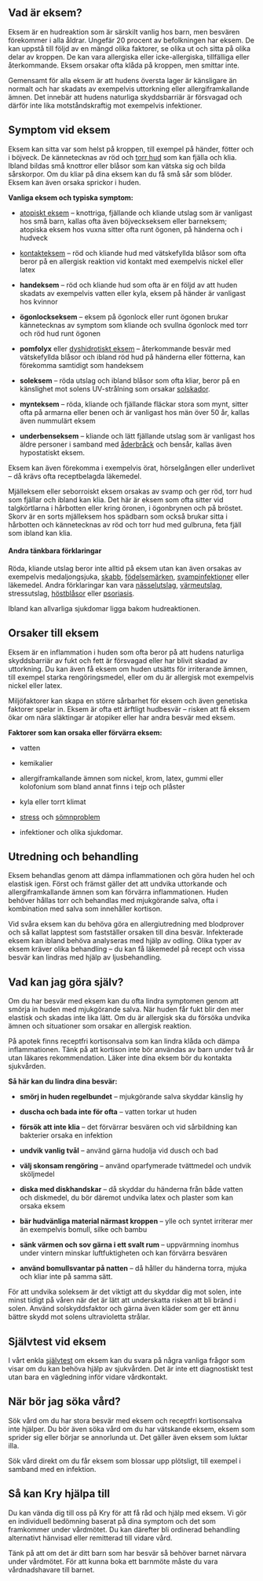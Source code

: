 Vad är eksem?
-------------

Eksem är en hudreaktion som är särskilt vanlig hos barn, men besvären förekommer i alla åldrar. Ungefär 20 procent av befolkningen har eksem. De kan uppstå till följd av en mängd olika faktorer, se olika ut och sitta på olika delar av kroppen. De kan vara allergiska eller icke-allergiska, tillfälliga eller återkommande. Eksem orsakar ofta klåda på kroppen, men smittar inte.

Gemensamt för alla eksem är att hudens översta lager är känsligare än normalt och har skadats av exempelvis uttorkning eller allergiframkallande ämnen. Det innebär att hudens naturliga skyddsbarriär är försvagad och därför inte lika motståndskraftig mot exempelvis infektioner.

Symptom vid eksem
-----------------

Eksem kan sitta var som helst på kroppen, till exempel på händer, fötter och i böjveck. De kännetecknas av röd och [torr hud](https://www.kry.se/fakta/hudsjukdomar/torr-hud/ "torr-hud") som kan fjälla och klia. Ibland bildas små knottror eller blåsor som kan vätska sig och bilda sårskorpor. Om du kliar på dina eksem kan du få små sår som blöder. Eksem kan även orsaka sprickor i huden.

**Vanliga eksem och typiska symptom:**

*   [atopiskt eksem](https://www.kry.se/fakta/hudsjukdomar/atopiskt-eksem/ "atopiskt-eksem") – knottriga, fjällande och kliande utslag som är vanligast hos små barn, kallas ofta även böjveckseksem eller barneksem; atopiska eksem hos vuxna sitter ofta runt ögonen, på händerna och i hudveck
    
*   [kontakteksem](https://www.kry.se/fakta/hudsjukdomar/kontakteksem/ "kontakteksem") – röd och kliande hud med vätskefyllda blåsor som ofta beror på en allergisk reaktion vid kontakt med exempelvis nickel eller latex
    
*   **handeksem** – röd och kliande hud som ofta är en följd av att huden skadats av exempelvis vatten eller kyla, eksem på händer är vanligast hos kvinnor
    
*   **ögonlockseksem** – eksem på ögonlock eller runt ögonen brukar kännetecknas av symptom som kliande och svullna ögonlock med torr och röd hud runt ögonen
    
*   **pomfolyx** eller [dyshidrotiskt eksem](https://www.kry.se/fakta/hudsjukdomar/dyshidrotiskt-eksem/ "dyshidrotiskt-eksem") – återkommande besvär med vätskefyllda blåsor och ibland röd hud på händerna eller fötterna, kan förekomma samtidigt som handeksem
    
*   **soleksem** – röda utslag och ibland blåsor som ofta kliar, beror på en känslighet mot solens UV-strålning som orsakar [solskador](https://www.kry.se/fakta/hudsjukdomar/solskador/ "solskador").
    
*   **mynteksem** – röda, kliande och fjällande fläckar stora som mynt, sitter ofta på armarna eller benen och är vanligast hos män över 50 år, kallas även nummulärt eksem
    
*   **underbenseksem** – kliande och lätt fjällande utslag som är vanligast hos äldre personer i samband med [åderbråck](https://www.kry.se/fakta/hjart-och-karlsjukdomar/aderbrack/ "aderbrack") och bensår, kallas även hypostatiskt eksem.
    

Eksem kan även förekomma i exempelvis örat, hörselgången eller underlivet – då krävs ofta receptbelagda läkemedel.

Mjälleksem eller seborroiskt eksem orsakas av svamp och ger röd, torr hud som fjällar och ibland kan klia. Det här är eksem som ofta sitter vid talgkörtlarna i hårbotten eller kring öronen, i ögonbrynen och på bröstet. Skorv är en sorts mjälleksem hos spädbarn som också brukar sitta i hårbotten och kännetecknas av röd och torr hud med gulbruna, feta fjäll som ibland kan klia.

#### **Andra tänkbara förklaringar**

Röda, kliande utslag beror inte alltid på eksem utan kan även orsakas av exempelvis medaljongsjuka, [skabb](https://www.kry.se/fakta/djur-och-insektsbett/skabb/ "skabb"), [födelsemärken](https://www.kry.se/fakta/hudsjukdomar/fodelsemarken/ "fodelsemarken"), [svampinfektioner](https://www.kry.se/fakta/infektioner/svampinfektioner/ "svampinfektioner") eller läkemedel. Andra förklaringar kan vara [nässelutslag](https://www.kry.se/fakta/hudsjukdomar/nasselutslag/ "nasselutslag"), [värmeutslag](https://www.kry.se/fakta/hudsjukdomar/varmeutslag/ "varmeutslag"), stressutslag, [höstblåsor](https://www.kry.se/fakta/hudsjukdomar/hostblasor/ "hostblasor") eller [psoriasis](https://www.kry.se/fakta/hudsjukdomar/psoriasis/ "psoriasis").

Ibland kan allvarliga sjukdomar ligga bakom hudreaktionen.

Orsaker till eksem
------------------

Eksem är en inflammation i huden som ofta beror på att hudens naturliga skyddsbarriär av fukt och fett är försvagad eller har blivit skadad av uttorkning. Du kan även få eksem om huden utsätts för irriterande ämnen, till exempel starka rengöringsmedel, eller om du är allergisk mot exempelvis nickel eller latex.

Miljöfaktorer kan skapa en större sårbarhet för eksem och även genetiska faktorer spelar in. Eksem är ofta ett ärftligt hudbesvär – risken att få eksem ökar om nära släktingar är atopiker eller har andra besvär med eksem.

**Faktorer som kan orsaka eller förvärra eksem:**

*   vatten
    
*   kemikalier
    
*   allergiframkallande ämnen som nickel, krom, latex, gummi eller kolofonium som bland annat finns i tejp och plåster
    
*   kyla eller torrt klimat
    
*   [stress](https://www.kry.se/fakta/psykiatri-och-psykologi/stress/ "stress") och [sömnproblem](https://www.kry.se/fakta/psykiatri-och-psykologi/somnproblem/ "somnproblem")
    
*   infektioner och olika sjukdomar.
    

Utredning och behandling
------------------------

Eksem behandlas genom att dämpa inflammationen och göra huden hel och elastisk igen. Först och främst gäller det att undvika uttorkande och allergiframkallande ämnen som kan förvärra inflammationen. Huden behöver hållas torr och behandlas med mjukgörande salva, ofta i kombination med salva som innehåller kortison.

Vid svåra eksem kan du behöva göra en allergiutredning med blodprover och så kallat lapptest som fastställer orsaken till dina besvär. Infekterade eksem kan ibland behöva analyseras med hjälp av odling. Olika typer av eksem kräver olika behandling – du kan få läkemedel på recept och vissa besvär kan lindras med hjälp av ljusbehandling.

Vad kan jag göra själv?
-----------------------

Om du har besvär med eksem kan du ofta lindra symptomen genom att smörja in huden med mjukgörande salva. När huden får fukt blir den mer elastisk och skadas inte lika lätt. Om du är allergisk ska du försöka undvika ämnen och situationer som orsakar en allergisk reaktion.

På apotek finns receptfri kortisonsalva som kan lindra klåda och dämpa inflammationen. Tänk på att kortison inte bör användas av barn under två år utan läkares rekommendation. Läker inte dina eksem bör du kontakta sjukvården.

**Så här kan du lindra dina besvär:**

*   **smörj in huden regelbundet** – mjukgörande salva skyddar känslig hy
    
*   **duscha och bada inte för ofta** – vatten torkar ut huden
    
*   **försök att inte klia** – det förvärrar besvären och vid sårbildning kan bakterier orsaka en infektion
    
*   **undvik vanlig tvål** – använd gärna hudolja vid dusch och bad
    
*   **välj skonsam rengöring** – använd oparfymerade tvättmedel och undvik sköljmedel
    
*   **diska med diskhandskar** – då skyddar du händerna från både vatten och diskmedel, du bör däremot undvika latex och plaster som kan orsaka eksem
    
*   **bär hudvänliga material närmast kroppen** – ylle och syntet irriterar mer än exempelvis bomull, silke och bambu
    
*   **sänk värmen och sov gärna i ett svalt rum** – uppvärmning inomhus under vintern minskar luftfuktigheten och kan förvärra besvären
    
*   **använd bomullsvantar på natten** – då håller du händerna torra, mjuka och kliar inte på samma sätt.
    

För att undvika soleksem är det viktigt att du skyddar dig mot solen, inte minst tidigt på våren när det är lätt att underskatta risken att bli bränd i solen. Använd solskyddsfaktor och gärna även kläder som ger ett ännu bättre skydd mot solens ultravioletta strålar.

Självtest vid eksem
-------------------

I vårt enkla [självtest](https://www.kry.se/fakta/eksem/sjalvtest "sjalvtest") om eksem kan du svara på några vanliga frågor som visar om du kan behöva hjälp av sjukvården. Det är inte ett diagnostiskt test utan bara en vägledning inför vidare vårdkontakt.

När bör jag söka vård?
----------------------

Sök vård om du har stora besvär med eksem och receptfri kortisonsalva inte hjälper. Du bör även söka vård om du har vätskande eksem, eksem som sprider sig eller börjar se annorlunda ut. Det gäller även eksem som luktar illa.

Sök vård direkt om du får eksem som blossar upp plötsligt, till exempel i samband med en infektion.

Så kan Kry hjälpa till
----------------------

Du kan vända dig till oss på Kry för att få råd och hjälp med eksem. Vi gör en individuell bedömning baserat på dina symptom och det som framkommer under vårdmötet. Du kan därefter bli ordinerad behandling alternativt hänvisad eller remitterad till vidare vård.

Tänk på att om det är ditt barn som har besvär så behöver barnet närvara under vårdmötet. För att kunna boka ett barnmöte måste du vara vårdnadshavare till barnet.
